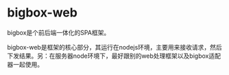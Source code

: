 bigbox-web
==========

bigbox是个前后端一体化的SPA框架。

bigbox-web是框架的核心部分，其运行在nodejs环境，主要用来接收请求，然后下发结果。另：在服务器node环境下，最好跟别的web处理框架以及bigbox适配器一起使用。

